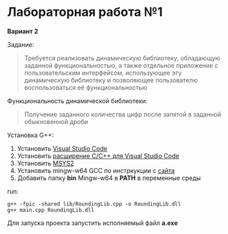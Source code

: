 # Лабораторная работа №1
**Вариант 2**

Задание:
> Требуется реализовать динамическую библиотеку,
обладающую заданной функциональностью, а также отдельное
приложение с пользовательским интерфейсом, использующее эту
динамическую библиотеку и позволяющее пользователю
воспользоваться её функциональностью

Функциональность динамической библиотеки:
> Получение заданного количества цифр после запятой в заданной обыкновенной дроби

Установка G++:

1. Установить [Visual Studio Code](https://code.visualstudio.com/download)
2. Установить [расширение C/C++ для Visual Studio Code](https://marketplace.visualstudio.com/items?itemName=ms-vscode.cpptools)
3. Установить [MSYS2](https://github.com/msys2/msys2-installer/releases/download/2021-06-04/msys2-x86_64-20210604.exe)
4. Установить mingw-w64 GCC по инстркукции с [сайта](https://www.msys2.org/) 
5. Добавить папку **bin** Mingw-w64 в **PATH** в переменные среды


run:
```
g++ -fpic -shared lib/RoundingLib.cpp -o RoundingLib.dll
g++ main.cpp RoundingLib.dll
```

Для запуска проекта запустить исполняемый файл **a.exe**
